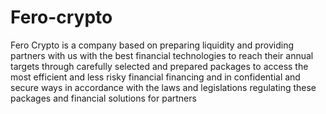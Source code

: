 # Fero-crypto
Fero Crypto is a company based on preparing liquidity and providing partners with us with the best financial technologies to reach their annual targets through carefully selected and prepared packages to access the most efficient and less risky financial financing and in confidential and secure ways in accordance with the laws and legislations regulating these packages and financial solutions for partners
